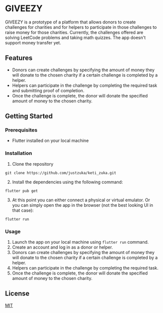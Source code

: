 # GIVEEZY

GIVEEZY is a prototype of a platform that allows donors to create challenges for charities and for helpers to participate in those challenges to raise money for those charities. Currently, the challenges offered are solving LeetCode problems and taking math quizzes. The app doesn't support money transfer yet.

## Features

- Donors can create challenges by specifying the amount of money they will donate to the chosen charity if a certain challenge is completed by a helper.
- Helpers can participate in the challenge by completing the required task and submitting proof of completion.
- Once the challenge is complete, the donor will donate the specified amount of money to the chosen charity.

## Getting Started

### Prerequisites

- Flutter installed on your local machine

### Installation

1. Clone the repository
```
git clone https://github.com/justzuka/keti_zuka.git
```

2. Install the dependencies using the following command:
```
flutter pub get
```

3. At this point you can either connect a physical or virtual emulator. Or you can simply open the app in the browser (not the best looking UI in that case):
```
flutter run
```

### Usage

1. Launch the app on your local machine using `flutter run` command.
2. Create an account and log in as a donor or helper.
3. Donors can create challenges by specifying the amount of money they will donate to the chosen charity if a certain challenge is completed by a helper.
4. Helpers can participate in the challenge by completing the required task.
5. Once the challenge is complete, the donor will donate the specified amount of money to the chosen charity.

## License

[MIT](https://choosealicense.com/licenses/mit/)



